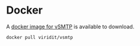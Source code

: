 # Docker

A [docker image for vSMTP](https://hub.docker.com/repository/docker/viridit/vsmtp) is available to download.

```sh
docker pull viridit/vsmtp
```
